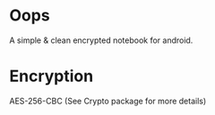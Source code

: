 # Oops

A simple & clean encrypted notebook for android.

# Encryption

AES-256-CBC (See Crypto package for more details)

